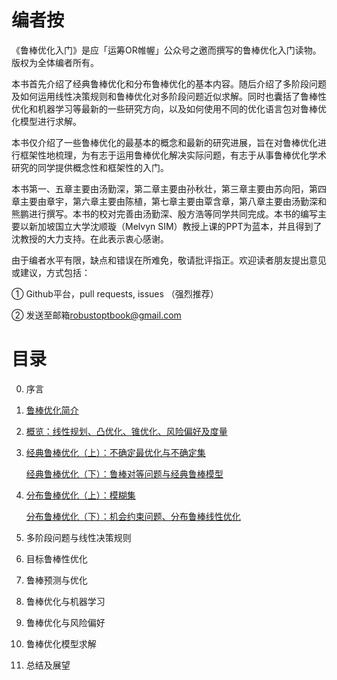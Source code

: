 # 编者按 

《鲁棒优化入门》是应「运筹OR帷幄」公众号之邀而撰写的鲁棒优化入门读物。版权为全体编者所有。

本书首先介绍了经典鲁棒优化和分布鲁棒优化的基本内容。随后介绍了多阶段问题及如何运用线性决策规则和鲁棒优化对多阶段问题近似求解。同时也囊括了鲁棒性优化和机器学习等最新的一些研究方向，以及如何使用不同的优化语言包对鲁棒优化模型进行求解。

本书仅介绍了一些鲁棒优化的最基本的概念和最新的研究进展，旨在对鲁棒优化进行框架性地梳理，为有志于运用鲁棒优化解决实际问题，有志于从事鲁棒优化学术研究的同学提供概念性和框架性的入门。

本书第一、五章主要由汤勤深，第二章主要由孙秋壮，第三章主要由苏向阳，第四章主要由章宇，第六章主要由陈植，第七章主要由覃含章，第八章主要由汤勤深和熊鹏进行撰写。本书的校对完善由汤勤深、殷方浩等同学共同完成。本书的编写主要以新加坡国立大学沈顺璇（Melvyn SIM）教授上课的PPT为蓝本，并且得到了沈教授的大力支持。在此表示衷心感谢。

由于编者水平有限，缺点和错误在所难免，敬请批评指正。欢迎读者朋友提出意见或建议，方式包括：

① Github平台，pull requests, issues （强烈推荐）

② 发送至邮箱[robustoptbook@gmail.com](mailto:robustoptbook@gmail.com)

# 目录

0. 序言
1. [鲁棒优化简介](https://github.com/Operations-Research-Science/Ebook-An_introduction_to_robust_optimization/blob/main/ch1.pdf)
2. [概览：线性规划、凸优化、锥优化、风险偏好及度量](https://github.com/Operations-Research-Science/Ebook-An_introduction_to_robust_optimization/blob/main/ch2.pdf)
3. [经典鲁棒优化（上）：不确定最优化与不确定集](https://github.com/Operations-Research-Science/Ebook-An_introduction_to_robust_optimization/blob/main/ch3_1.pdf)

   [经典鲁棒优化（下）：鲁棒对等问题与经典鲁棒模型](https://github.com/Operations-Research-Science/Ebook-An_introduction_to_robust_optimization/blob/main/ch3_2.pdf)
4. [分布鲁棒优化（上）：模糊集](https://github.com/Operations-Research-Science/Ebook-An_introduction_to_robust_optimization/blob/main/ch4_1.pdf) 

   [分布鲁棒优化（下）：机会约束问题、分布鲁棒线性优化](https://github.com/Operations-Research-Science/Ebook-An_introduction_to_robust_optimization/blob/main/ch4_2.pdf) 
5. 多阶段问题与线性决策规则
6. 目标鲁棒性优化
7. 鲁棒预测与优化
8. 鲁棒优化与机器学习
9. 鲁棒优化与风险偏好
10. 鲁棒优化模型求解
11. 总结及展望

